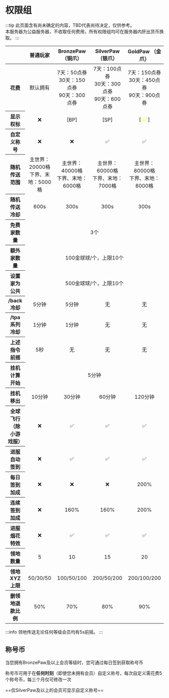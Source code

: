 # 权限组

:::tip
此页面含有尚未确定的内容，TBD代表尚待决定，仅供参考。  
本服务器为公益服务器，不收取任何费用，所有权限组均可在服务器内肝出货币换取。
:::

<table style='text-align:center;'>
    <thead>
        <tr>
            <th></th><th>普通玩家</th><th>BronzePaw （铜爪）</th><th>SilverPaw （银爪）</th><th>GoldPaw （金爪）</th>
        </tr>
    </thead>
    <tbody>
        <tr>
            <th>花费</th>
            <td>默认拥有</td>
            <td>7天：50点券<br>30天：150点券<br>90天：300点券</td>
            <td>7天：100点券<br>30天：300点券<br>90天：600点券</td>
            <td>7天：150点券<br>30天：450点券<br>90天：900点券</td>
        </tr>
        <tr>
            <th>显示权标</th><td>❌</td><td>[BP]</td><td>[SP]</td><td>[<span style="color:#fcfc54;">GP</span>]</td>
        </tr>
        <tr>
            <th>自定义称号</th><td>❌</td><td>❌</td><td>✅</td><td>✅</td>
        </tr>
        <tr>
            <th>随机传送范围</th><td>主世界：20000格<br>下界、末地：5000格</td><td>主世界：40000格<br>下界、末地：6000格</td><td>主世界：60000格<br>下界、末地：7000格</td><td>主世界：80000格<br>下界、末地：8000格</td>
        </tr>
        <tr>
            <th>随机传送冷却</th><td>600s</td><td>300s</td><td>300s</td><td>300s</td>
        </tr>
        <tr>
            <th>免费家数量</th><td colspan='4'>3个</td>
        </tr>
        <tr>
            <th>额外家数量</th><td colspan='4'>100金球球/个，上限10个
</td>
        </tr>
        <tr>
            <th>设置家为公共</th><td colspan='4'>500金球球/个，上限10个
</td>
        </tr>
        <tr>
            <th>/back 冷却</th><td>5分钟</td><td>5分钟</td><td>无</td><td>无</td>
        </tr>
        <tr>
            <th>/tpa系列冷却</th><td>1分钟</td><td>1分钟</td><td>无</td><td>无</td>
        </tr>
        <tr>
            <th>上述指令前摇</th><td>5秒</td><td>无</td><td>无</td><td>无</td>
        </tr>
                <tr>
            <th>挂机计算开始</th><td colspan='4'>5分钟</td>
        </tr>
        <tr>
            <th>挂机移出</th><td>10分钟</td><td>30分钟</td><td>60分钟</td><td>120分钟</td>
        </tr>
        <tr>
            <th>全球飞行<br>（除小游戏服）</th><td>❌</td><td>✅</td><td>✅</td><td>✅</td>
        </tr>
        <tr>
            <th>进服自动签到</th><td>❌</td><td>✅</td><td>✅</td><td>✅</td>
        </tr>
        <tr>
            <th>每日签到加成</th><td>❌</td><td>❌</td><td>❌</td><td>200%</td>
        </tr>
        <tr>
            <th>连续签到加成</th><td>❌</td><td>160%</td><td>160%</td><td>200%</td>
        </tr>
        <tr>
            <th>进服烟花特效</th><td>❌</td><td>✅</td><td>✅</td><td>✅</td>
        </tr>
        <tr>
            <th>领地数量</th><td>5</td><td>10</td><td>15</td><td>20</td>
        </tr>
        <tr>
            <th>领地XYZ上限</th><td>50/30/50</td><td>100/50/100</td><td>200/50/200</td><td>200/100/200</td>
        </tr>
        <tr>
            <th>删领地退款比例</th><td>50%</td><td>70%</td><td>80%</td><td>90%</td>
        </tr>
    </tbody>
</table>

:::info
领地传送无论任何等级会员均有5s前摇。
:::

## 称号币
当您拥有BronzePaw及以上会员等级时，您可通过每日签到获取称号币

称号币可用于在**任何时刻**（即使您未拥有会员）自定义称号，每次自定义需花费5个称号币，每三个月仅可修改一次

==仅SilverPaw及以上的会员可显示自定义称号==